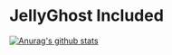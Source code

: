 # JellyGhost Included
[![Anurag's github stats](https://github-readme-stats.vercel.app/api?SpookyJelly=anuraghazra)](https://github.com/anuraghazra/github-readme-stats)
